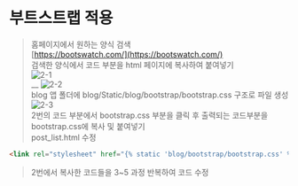 # 부트스트랩 적용
> 홈페이지에서 원하는 양식 검색  
[https://bootswatch.com/](https://bootswatch.com/)  
> 검색한 양식에서 코드 부분을 html 페이지에 복사하여 붙여넣기  
![2-1](https://user-images.githubusercontent.com/48504392/79462959-2de6a880-8033-11ea-8d38-e61fc5b04944.png)  
__
![2-2](https://user-images.githubusercontent.com/48504392/79462976-350db680-8033-11ea-9c2b-1d6aa18be096.png)  
> blog 앱 폴더에 blog/Static/blog/bootstrap/bootstrap.css 구조로 파일 생성  
![2-3](https://user-images.githubusercontent.com/48504392/79463340-b06f6800-8033-11ea-8837-c1f3e098c516.png)  
> 2번의 코드 부분에서 bootstrap.css 부분을 클릭 후 출력되는 코드부분을 bootstrap.css에 복사 및 붙여넣기  
> post_list.html 수정  
~~~html
<link rel="stylesheet" href="{% static 'blog/bootstrap/bootstrap.css' %}" media="screen">
~~~
> 2번에서 복사한 코드들을 3~5 과정 반복하여 코드 수정  
